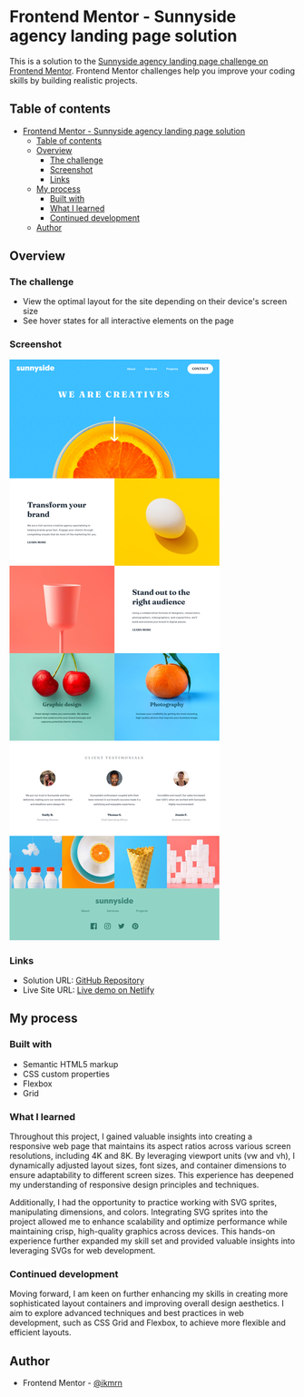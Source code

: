 # Frontend Mentor - Sunnyside agency landing page solution

This is a solution to the [Sunnyside agency landing page challenge on Frontend Mentor](https://www.frontendmentor.io/challenges/sunnyside-agency-landing-page-7yVs3B6ef). Frontend Mentor challenges help you improve your coding skills by building realistic projects.

## Table of contents

- [Frontend Mentor - Sunnyside agency landing page solution](#frontend-mentor---sunnyside-agency-landing-page-solution)
  - [Table of contents](#table-of-contents)
  - [Overview](#overview)
    - [The challenge](#the-challenge)
    - [Screenshot](#screenshot)
    - [Links](#links)
  - [My process](#my-process)
    - [Built with](#built-with)
    - [What I learned](#what-i-learned)
    - [Continued development](#continued-development)
  - [Author](#author)

## Overview

### The challenge

- View the optimal layout for the site depending on their device's screen size
- See hover states for all interactive elements on the page

### Screenshot

![screenshot](images/screenshot.png)

### Links

- Solution URL: [GitHub Repository](https://github.com/ikmrn/frontend-challenges/tree/sunnyside-landing)
- Live Site URL: [Live demo on Netlify](https://ikmrn-sunnyside-landing.netlify.app/)

## My process

### Built with

- Semantic HTML5 markup
- CSS custom properties
- Flexbox
- Grid

### What I learned

Throughout this project, I gained valuable insights into creating a responsive web page that maintains its aspect ratios across various screen resolutions, including 4K and 8K. By leveraging viewport units (vw and vh), I dynamically adjusted layout sizes, font sizes, and container dimensions to ensure adaptability to different screen sizes. This experience has deepened my understanding of responsive design principles and techniques.

Additionally, I had the opportunity to practice working with SVG sprites, manipulating dimensions, and colors. Integrating SVG sprites into the project allowed me to enhance scalability and optimize performance while maintaining crisp, high-quality graphics across devices. This hands-on experience further expanded my skill set and provided valuable insights into leveraging SVGs for web development.

### Continued development

Moving forward, I am keen on further enhancing my skills in creating more sophisticated layout containers and improving overall design aesthetics. I aim to explore advanced techniques and best practices in web development, such as CSS Grid and Flexbox, to achieve more flexible and efficient layouts.

## Author

- Frontend Mentor - [@ikmrn](https://www.frontendmentor.io/profile/ikmrn)
